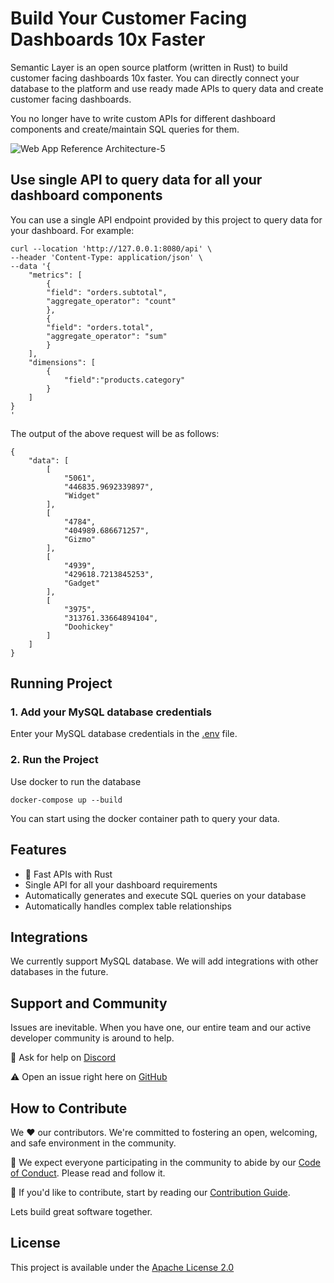 # Build Your Customer Facing Dashboards 10x Faster

Semantic Layer is an open source platform (written in Rust) to build customer facing dashboards 10x faster. You can directly connect your database to the platform and use ready made APIs to query data and create customer facing dashboards.

You no longer have to write custom APIs for different dashboard components and create/maintain SQL queries for them.

![Web App Reference Architecture-5](https://github.com/arihantparsoya/dashboard-api-layer/assets/15258498/156bdb43-23cf-46d5-a212-9c16f2eab01a)

## Use single API to query data for all your dashboard components

You can use a single API endpoint provided by this project to query data for your dashboard. For example: 

```
curl --location 'http://127.0.0.1:8080/api' \
--header 'Content-Type: application/json' \
--data '{
    "metrics": [
        {
        "field": "orders.subtotal",
        "aggregate_operator": "count"
        },
        {
        "field": "orders.total",
        "aggregate_operator": "sum"
        }
    ],
    "dimensions": [
        {
            "field":"products.category"
        }
    ]
}
'
```

The output of the above request will be as follows:

```
{
    "data": [
        [
            "5061",
            "446835.9692339897",
            "Widget"
        ],
        [
            "4784",
            "404989.686671257",
            "Gizmo"
        ],
        [
            "4939",
            "429618.7213845253",
            "Gadget"
        ],
        [
            "3975",
            "313761.33664894104",
            "Doohickey"
        ]
    ]
}
```


## Running Project

### 1. Add your MySQL database credentials
Enter your MySQL database credentials in the [.env](https://github.com/arihantparsoya/dashboard-api-layer/blob/prod/app/server/.env) file.

### 2. Run the Project

Use docker to run the database
```
docker-compose up --build
```

You can start using the docker container path to query your data.

## Features

* 🚀 Fast APIs with Rust
* Single API for all your dashboard requirements
* Automatically generates and execute SQL queries on your database
* Automatically handles complex table relationships

## Integrations

We currently support MySQL database. We will add integrations with other databases in the future.

## Support and Community

Issues are inevitable. When you have one, our entire team and our active developer community is around to help.

💬 Ask for help on [Discord](https://discord.gg/NA9nkZaQnv)

⚠️ Open an issue right here on [GitHub](https://github.com/arihantparsoya/dashboard-semantic-layer/issues/new/choose)

## How to Contribute

We ❤️ our contributors. We're committed to fostering an open, welcoming, and safe environment in the community.

📕 We expect everyone participating in the community to abide by our [Code of Conduct](https://github.com/arihantparsoya/dashboard-semantic-layer/wiki/Code-of-Conduct). Please read and follow it. 

🤝 If you'd like to contribute, start by reading our [Contribution Guide](https://github.com/arihantparsoya/dashboard-semantic-layer/wiki/Guide-to-Contribution).

Lets build great software together.

## License

This project is available under the [Apache License 2.0](https://github.com/arihantparsoya/dashboard-semantic-layer/blob/prod/LICENSE)

